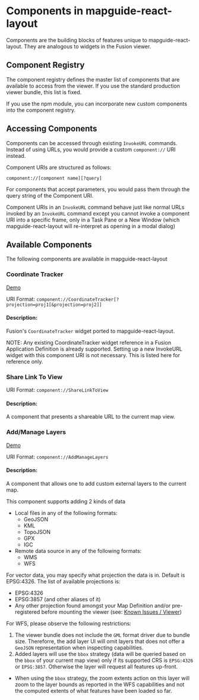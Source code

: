 # Components in mapguide-react-layout

Components are the building blocks of features unique to mapguide-react-layout. They are analogous to widgets in the Fusion viewer.

## Component Registry

The component registry defines the master list of components that are available to access from the viewer. If you use the standard production viewer bundle, this list is fixed.

If you use the npm module, you can incorporate new custom components into the component registry.

## Accessing Components

Components can be accessed through existing `InvokeURL` commands. Instead of using URLs, you would provide a custom `component://` URI instead.

Component URIs are structured as follows:

`component://[component name][?query]`

For components that accept parameters, you would pass them through the query string of the Component URI.

Component URIs in an `InvokeURL` command behave just like normal URLs invoked by an `InvokeURL` command except you cannot invoke a component URI into a specific frame, only in a Task Pane or a New Window (which mapguide-react-layout will re-interpret as opening in a modal dialog)

## Available Components

The following components are available in mapguide-react-layout

### Coordinate Tracker

[Demo](https://jumpinjackie.github.io/mapguide-react-layout/master/storybook-static/index.html?path=/story/container-components--coordinate-tracker)

URI Format: `component://CoordinateTracker[?projection=proj1[&projection=proj2]]`

#### Description:

Fusion's `CoordinateTracker` widget ported to mapguide-react-layout. 

NOTE: Any existing CoordinateTracker widget reference in a Fusion Application Definition is already supported.
Setting up a new InvokeURL widget with this component URI is not necessary. This is listed here for reference only.

### Share Link To View

URI Format: `component://ShareLinkToView`

#### Description:

A component that presents a shareable URL to the current map view.

### Add/Manage Layers

[Demo](https://jumpinjackie.github.io/mapguide-react-layout/master/storybook-static/index.html?path=/story/container-components--external-layer-manager)

URI Format: `component://AddManageLayers`

#### Description:

A component that allows one to add custom external layers to the current map.

This component supports adding 2 kinds of data

 * Local files in any of the following formats:
    * GeoJSON
    * KML
    * TopoJSON
    * GPX
    * IGC
 * Remote data source in any of the following formats:
    * WMS
    * WFS

For vector data, you may specify what projection the data is in. Default is EPSG:4326. The
list of available projections is:

 * EPSG:4326
 * EPSG:3857 (and other aliases of it)
 * Any other projection found amongst your Map Definition and/or pre-registered before mounting the viewer (see: [Known Issues / Viewer](KNOWN_ISSUES.md#viewer))

For WFS, please observe the following restrictions:

 1. The viewer bundle does not include the `GML` format driver due to bundle size. Thereforre, the add layer UI will omit layers that does not offer a `GeoJSON` representation when inspecting capabilities.
 2. Added layers will use the `bbox` strategy (data will be queried based on the `bbox` of your current map view) only if its supported CRS is `EPSG:4326` or `EPSG:3857`. Otherwise the layer will request all features up-front.
   * When using the `bbox` strategy, the zoom extents action on this layer will zoom to the layer bounds as reported in the WFS capabilities and not the computed extents of what features have been loaded so far.